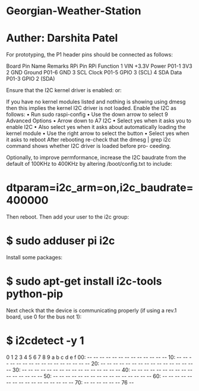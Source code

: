 # Georgian-Weather-Station
# Auther: Darshita Patel

For prototyping, the P1 header pins should be connected as follows:

Board Pin	Name	Remarks	RPi Pin	RPi Function
1	VIN	+3.3V Power	P01-1	3V3
2	GND	Ground	P01-6	GND
3	SCL	Clock	P01-5	GPIO 3 (SCL)
4	SDA	Data	P01-3	GPIO 2 (SDA)

Ensure that the I2C kernel driver is enabled:
or:
 
If you have no kernel modules listed and nothing is showing using dmesg then this implies the kernel I2C driver is not loaded. Enable the I2C as follows:
•	Run sudo raspi-config
•	Use the down arrow to select 9 Advanced Options
•	Arrow down to A7 I2C
•	Select yes when it asks you to enable I2C
•	Also select yes when it asks about automatically loading the kernel module
•	Use the right arrow to select the <Finish> button
•	Select yes when it asks to reboot
After rebooting re-check that the dmesg | grep i2c command shows whether I2C driver is loaded before pro- ceeding.

Optionally, to improve permformance, increase the I2C baudrate from the default of 100KHz to 400KHz by altering
/boot/config.txt to include:

# dtparam=i2c_arm=on,i2c_baudrate=400000

Then reboot.
Then add your user to the i2c group:

# $ sudo adduser pi i2c

Install some packages:

# $ sudo apt-get install i2c-tools python-pip
 
Next check that the device is communicating properly (if using a rev.1 board, use 0 for the bus not 1):

# $ i2cdetect	-y	1	
0	1	2	3	4	5	6	7	8	9	a	b	c	d	e	f
00:		--	--	--	--	--	--	--	--	--	--	--	--	--
10: -- --	--	--	--	--	--	--	--	--	--	--	--	--	--	--
20: -- --	--	--	--	--	--	--	--	--	--	--	--	--	--	--
30: -- --	--	--	--	--	--	--	--	--	--	--	--	--	--	--
40: -- --	--	--	--	--	--	--	--	--	--	--	--	--	--	--
50: -- --	--	--	--	--	--	--	--	--	--	--	--	--	--	--
60: -- --	--	--	--	--	--	--	--	--	--	--	--	--	--	--
70: -- --	--	--	--	--	76	--								
